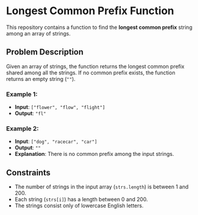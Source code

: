 # Longest Common Prefix Function

This repository contains a function to find the **longest common prefix** string among an array of strings.

## Problem Description

Given an array of strings, the function returns the longest common prefix shared among all the strings. If no common prefix exists, the function returns an empty string (`""`).

### Example 1:

- **Input**: `["flower", "flow", "flight"]`
- **Output**: `"fl"`

### Example 2:

- **Input**: `["dog", "racecar", "car"]`
- **Output**: `""`
- **Explanation**: There is no common prefix among the input strings.

## Constraints

- The number of strings in the input array (`strs.length`) is between 1 and 200.
- Each string (`strs[i]`) has a length between 0 and 200.
- The strings consist only of lowercase English letters.

